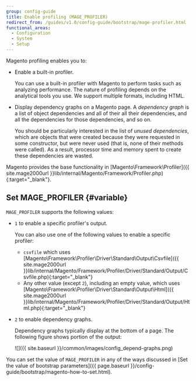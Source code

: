 ```yaml
---
group: config-guide
title: Enable profiling (MAGE_PROFILER)
redirect_from: /guides/v1.0/config-guide/bootstrap/mage-profiler.html
functional_areas:
  - Configuration
  - System
  - Setup
---
```


Magento profiling enables you to:

-   Enable a built-in profiler.

	You can use a built-in profiler with Magento to perform tasks such as analyzing performance. The nature of profiling depends on the analytical tools you use. We support multiple formats, including HTML.

-   Display dependency graphs on a Magento page. A *dependency graph* is a list of object dependencies and all of their all their dependencies, and all the dependencies for those dependencies, and so on.

	You should be particularly interested in the list of *unused dependencies*, which are objects that were created because they were requested in some constructor, but were never used (that is, none of their methods were called). As a result, processor time and memory spent to create these dependencies are wasted.

Magento provides the base functionality in [Magento\\Framework\\Profiler]({{ site.mage2000url }}lib/internal/Magento/Framework/Profiler.php){:target="_blank"}.

## Set MAGE_PROFILER {#variable}

`MAGE_PROFILER` supports the following values:

-   `1` to enable a specific profiler's output.

	You can also use one of the following values to enable a specific profiler:

    - `csvfile` which uses [Magento\\Framework\\Profiler\\Driver\\Standard\\Output\\Csvfile]({{ site.mage2000url }}lib/internal/Magento/Framework/Profiler/Driver/Standard/Output/Csvfile.php){:target="_blank"}
    - Any other value (except `2`), including an empty value, which uses [Magento\\Framework\\Profiler\\Driver\\Standard\\Output\\Html]({{ site.mage2000url }}lib/internal/Magento/Framework/Profiler/Driver/Standard/Output/Html.php){:target="_blank"}

-   `2` to enable dependency graphs.

	Dependency graphs typically display at the bottom of a page. The following figure shows portion of the output:

	![]({{ site.baseurl }}/common/images/config_depend-graphs.png)

You can set the value of `MAGE_PROFILER` in any of the ways discussed in [Set the value of bootstrap parameters]({{ page.baseurl }}/config-guide/bootstrap/magento-how-to-set.html).
